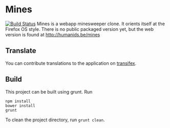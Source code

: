 Mines
=====
[![Build Status](https://travis-ci.org/freaktechnik/mines.js.svg)](https://travis-ci.org/freaktechnik/mines.js)
Mines is a webapp minesweeper clone. It orients itself at the Firefox OS style. There is no public packaged version yet, but the web version is found at http://humanids.be/mines

Translate
---------
You can contribute translations to the application on [transifex](http://transifex.com/projects/p/mines).

Build
-----
This project can be built using grunt. Run
```
npm install
bower install
grunt
```

To clean the project directory, run `grunt clean`.

